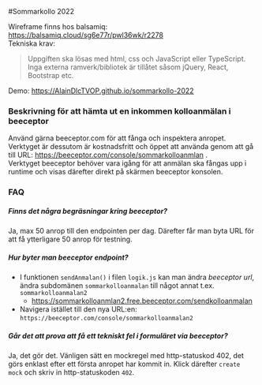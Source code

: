 #Sommarkollo 2022

Wireframe finns hos balsamiq: https://balsamiq.cloud/sg6e77r/pwl36wk/r2278 
<br>
Tekniska krav:
> Uppgiften ska lösas med html, css och JavaScript eller TypeScript. Inga externa ramverk/bibliotek är tillåtet såsom jQuery, React, Bootstrap etc.

Demo: https://AlainDlcTVOP.github.io/sommarkollo-2022

### Beskrivning för att hämta ut en inkommen kolloanmälan i beeceptor
Använd gärna beeceptor.com för att fånga och inspektera anropet. Verktyget är dessutom är kostnadsfritt och öppet att använda genom att gå till URL: https://beeceptor.com/console/sommarkolloanmlan .<br>
Verktyget beeceptor behöver vara igång för att anmälan ska fångas upp i runtime och visas därefter direkt på skärmen beeceptor konsolen.

### FAQ
##### Finns det några begräsningar kring beeceptor?
Ja, max 50 anrop till den endpointen per dag. Därefter får man byta URL för att få ytterligare 50 anrop för testning.

##### Hur byter man beeceptor endpoint?
* I funktionen `sendAnmalan()` i filen `logik.js` kan man ändra *beeceptor url*, ändra subdomänen `sommarkolloanmalan` till något annat t.ex. `sommarkolloanmalan2`
    * https://sommarkolloanmlan2.free.beeceptor.com/sendkolloanmalan
* Navigera istället till den nya URL:en: `https://beeceptor.com/console/sommarkolloanmalan2`

##### Går det att prova att få ett tekniskt fel i formuläret via beeceptor?
Ja, det gör det. Vänligen sätt en mockregel med http-statuskod 402, det görs enklast efter ett första anropet har kommit in. Klick därefter `create mock` och skriv in http-statuskoden `402`.
